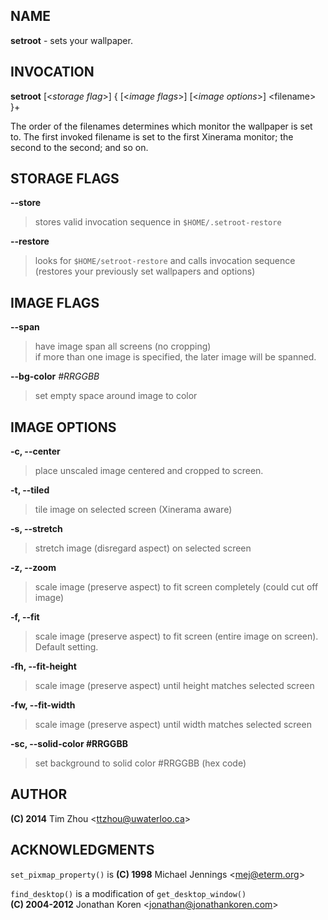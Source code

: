 NAME
----

**setroot** - sets your wallpaper.

INVOCATION
----------

**setroot** [\<*storage flag*\>] { [\<*image flags*\>] [\<*image options*\>] \<filename\> }+

The order of the filenames determines which monitor the wallpaper is set to. The first invoked filename is set to the first Xinerama monitor; the second to the second; and so on.

STORAGE FLAGS
-------------

**--store**
> stores valid invocation sequence in `$HOME/.setroot-restore`

**--restore**
> looks for `$HOME/setroot-restore` and calls invocation sequence <br/> (restores your previously set wallpapers and options)


IMAGE FLAGS
-----------

**--span**
> have image span all screens (no cropping) <br/> if more than one image is specified, the later image will be spanned.

**--bg-color** *#RRGGBB*
> set empty space around image to color


IMAGE OPTIONS
-------------

**-c, --center**
> place unscaled image centered and cropped to screen.

**-t, --tiled**
> tile image on selected screen (Xinerama aware)

**-s, --stretch**
> stretch image (disregard aspect) on selected screen

**-z, --zoom**
> scale image (preserve aspect) to fit screen completely (could cut off image)

**-f, --fit**
> scale image (preserve aspect) to fit screen (entire image on screen). Default setting.

**-fh, --fit-height**
> scale image (preserve aspect) until height matches selected screen

**-fw, --fit-width**
> scale image (preserve aspect) until width matches selected screen

**-sc, --solid-color #RRGGBB**
> set background to solid color #RRGGBB (hex code)


AUTHOR
------

**(C) 2014** Tim Zhou \<ttzhou@uwaterloo.ca\>


ACKNOWLEDGMENTS
---------------

`set_pixmap_property()` is **(C) 1998** Michael Jennings \<mej@eterm.org\>

`find_desktop()` is a modification of `get_desktop_window()`  
**(C) 2004-2012** Jonathan Koren \<jonathan@jonathankoren.com\>
